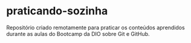 # praticando-sozinha
Repositório criado remotamente para praticar os conteúdos aprendidos durante as aulas do Bootcamp da DIO sobre Git e GitHub.
